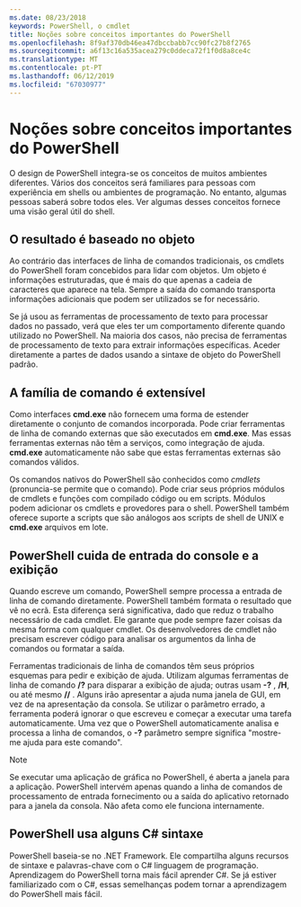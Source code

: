 ```yaml
---
ms.date: 08/23/2018
keywords: PowerShell, o cmdlet
title: Noções sobre conceitos importantes do PowerShell
ms.openlocfilehash: 8f9af370db46ea47dbccbabb7cc90fc27b8f2765
ms.sourcegitcommit: a6f13c16a535acea279c0ddeca72f1f0d8a8ce4c
ms.translationtype: MT
ms.contentlocale: pt-PT
ms.lasthandoff: 06/12/2019
ms.locfileid: "67030977"
---
```

# <a name="understanding-important-powershell-concepts"></a>Noções sobre conceitos importantes do PowerShell

O design de PowerShell integra-se os conceitos de muitos ambientes diferentes. Vários dos conceitos será familiares para pessoas com experiência em shells ou ambientes de programação. No entanto, algumas pessoas saberá sobre todos eles. Ver algumas desses conceitos fornece uma visão geral útil do shell.

## <a name="output-is-object-based"></a>O resultado é baseado no objeto

Ao contrário das interfaces de linha de comandos tradicionais, os cmdlets do PowerShell foram concebidos para lidar com objetos.
Um objeto é informações estruturadas, que é mais do que apenas a cadeia de caracteres que aparece na tela. Sempre a saída do comando transporta informações adicionais que podem ser utilizados se for necessário.

Se já usou as ferramentas de processamento de texto para processar dados no passado, verá que eles ter um comportamento diferente quando utilizado no PowerShell. Na maioria dos casos, não precisa de ferramentas de processamento de texto para extrair informações específicas. Aceder diretamente a partes de dados usando a sintaxe de objeto do PowerShell padrão.

## <a name="the-command-family-is-extensible"></a>A família de comando é extensível

Como interfaces **cmd.exe** não fornecem uma forma de estender diretamente o conjunto de comandos incorporada. Pode criar ferramentas de linha de comando externas que são executados em **cmd.exe**. Mas essas ferramentas externas não têm a serviços, como integração de ajuda. **cmd.exe** automaticamente não sabe que estas ferramentas externas são comandos válidos.

Os comandos nativos do PowerShell são conhecidos como *cmdlets* (pronuncia-se permite que o comando). Pode criar seus próprios módulos de cmdlets e funções com compilado código ou em scripts. Módulos podem adicionar os cmdlets e provedores para o shell. PowerShell também oferece suporte a scripts que são análogos aos scripts de shell de UNIX e **cmd.exe** arquivos em lote.

## <a name="powershell-handles-console-input-and-display"></a>PowerShell cuida de entrada do console e a exibição

Quando escreve um comando, PowerShell sempre processa a entrada de linha de comando diretamente. PowerShell também formata o resultado que vê no ecrã. Esta diferença será significativa, dado que reduz o trabalho necessário de cada cmdlet. Ele garante que pode sempre fazer coisas da mesma forma com qualquer cmdlet. Os desenvolvedores de cmdlet não precisam escrever código para analisar os argumentos da linha de comandos ou formatar a saída.

Ferramentas tradicionais de linha de comandos têm seus próprios esquemas para pedir e exibição de ajuda. Utilizam algumas ferramentas de linha de comando **/?** para disparar a exibição de ajuda; outras usam **-?** , **/H**, ou até mesmo **//** . Alguns irão apresentar a ajuda numa janela de GUI, em vez de na apresentação da consola. Se utilizar o parâmetro errado, a ferramenta poderá ignorar o que escreveu e começar a executar uma tarefa automaticamente.
Uma vez que o PowerShell automaticamente analisa e processa a linha de comandos, o **-?** parâmetro sempre significa "mostre-me ajuda para este comando".

> [!NOTE]
> Se executar uma aplicação de gráfica no PowerShell, é aberta a janela para a aplicação.
> PowerShell intervém apenas quando a linha de comandos de processamento de entrada fornecimento ou a saída do aplicativo retornado para a janela da consola. Não afeta como ele funciona internamente.

## <a name="powershell-uses-some-c-syntax"></a>PowerShell usa alguns C# sintaxe

PowerShell baseia-se no .NET Framework. Ele compartilha alguns recursos de sintaxe e palavras-chave com o C# linguagem de programação. Aprendizagem do PowerShell torna mais fácil aprender C#. Se já estiver familiarizado com o C#, essas semelhanças podem tornar a aprendizagem do PowerShell mais fácil.
